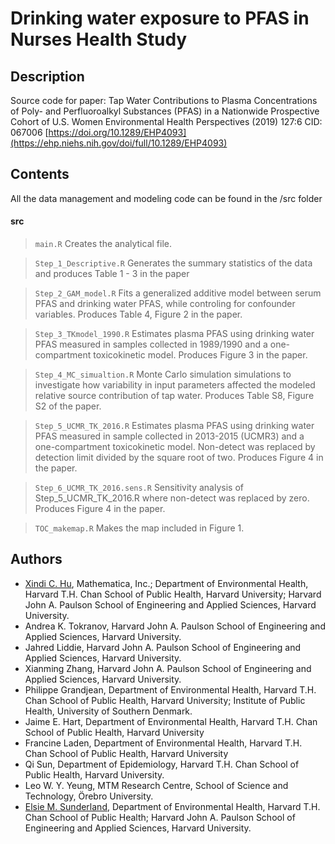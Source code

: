 # Drinking water exposure to PFAS in Nurses Health Study

## Description
Source code for paper:
Tap Water Contributions to Plasma Concentrations of Poly- and Perfluoroalkyl Substances (PFAS) in a Nationwide Prospective Cohort of U.S. Women Environmental Health Perspectives (2019) 127:6 CID: 067006 [https://doi.org/10.1289/EHP4093](https://ehp.niehs.nih.gov/doi/full/10.1289/EHP4093)

## Contents
All the data management and modeling code can be found in the /src folder

#### src

> `main.R`
    Creates the analytical file.

> `Step_1_Descriptive.R`
    Generates the summary statistics of the data and produces Table 1 - 3 in the paper

> `Step_2_GAM_model.R`
    Fits a generalized additive model between serum PFAS and drinking water PFAS, while controling for confounder variables. Produces Table 4, Figure 2 in the paper.

> `Step_3_TKmodel_1990.R`
    Estimates plasma PFAS using drinking water PFAS measured in samples collected in 1989/1990 and a one-compartment toxicokinetic model. Produces Figure 3 in the paper.

> `Step_4_MC_simualtion.R`
    Monte Carlo simulation simulations to investigate how variability in input parameters affected the modeled relative source contribution of tap water. Produces Table S8, Figure S2 of the paper.

> `Step_5_UCMR_TK_2016.R`
    Estimates plasma PFAS using drinking water PFAS measured in sample collected in 2013-2015 (UCMR3) and a one-compartment toxicokinetic model. Non-detect was replaced by detection limit divided by the square root of two. Produces Figure 4 in the paper.

> `Step_6_UCMR_TK_2016.sens.R`
    Sensitivity analysis of Step_5_UCMR_TK_2016.R where non-detect was replaced by zero. Produces Figure 4 in the paper.

> `TOC_makemap.R`
    Makes the map included in Figure 1.


## Authors
* [Xindi C. Hu](https://www.mathematica.org/our-people/staff/cindy-hu), Mathematica, Inc.; Department of Environmental Health, Harvard T.H. Chan School of Public Health, Harvard University; Harvard John A. Paulson School of Engineering and Applied Sciences, Harvard University.
* Andrea K. Tokranov, Harvard John A. Paulson School of Engineering and Applied Sciences, Harvard University.
* Jahred Liddie, Harvard John A. Paulson School of Engineering and Applied Sciences, Harvard University.
* Xianming Zhang, Harvard John A. Paulson School of Engineering and Applied Sciences, Harvard University.
* Philippe Grandjean, Department of Environmental Health, Harvard T.H. Chan School of Public Health, Harvard University; Institute of Public Health, University of Southern Denmark.
* Jaime E. Hart, Department of Environmental Health, Harvard T.H. Chan School of Public Health, Harvard University
* Francine Laden, Department of Environmental Health, Harvard T.H. Chan School of Public Health, Harvard University
* Qi Sun, Department of Epidemiology, Harvard T.H. Chan School of Public Health, Harvard University.
* Leo W. Y. Yeung, MTM Research Centre, School of Science and Technology, Örebro University.
* [Elsie M. Sunderland](https://bgc.seas.harvard.edu/), Department of Environmental Health, Harvard T.H. Chan School of Public Health; Harvard John A. Paulson School of Engineering and Applied Sciences, Harvard University.



